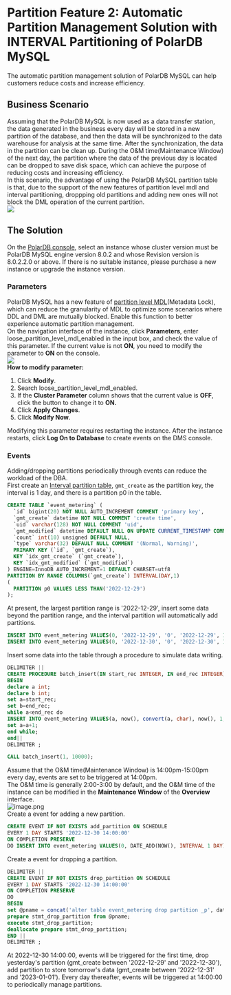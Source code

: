 <a name="Q6Yf8"></a>
# Partition Feature 2: Automatic Partition Management Solution with INTERVAL Partitioning of PolarDB MySQL
The automatic partition management solution of PolarDB MySQL can help customers reduce costs and increase efficiency.
<a name="O2ulw"></a>
## Business Scenario
Assuming that the PolarDB MySQL is now used as a data transfer station, the data generated in the business every day will be stored in a new partition of the database, and then the data will be synchronized to the data warehouse for analysis at the same time. After the synchronization, the data in the partition can be clean up. During the O&M time(Maintenance Window) of the next day, the partition where the data of the previous day is located can be dropped to save disk space, which can achieve the purpose of reducing costs and increasing efficiency.<br />In this scenario, the advantage of using the PolarDB MySQL partition table is that, due to the support of the new features of partition level mdl and interval partitioning, droppping old partitions and adding new ones will not block the DML operation of the current partition.<br />![](https://ata2-img.oss-cn-zhangjiakou.aliyuncs.com/neweditor/116107c9-e3e7-420b-ba06-9ff0778ba1d8.png#crop=0&crop=0&crop=1&crop=1&id=T7gfG&originHeight=773&originWidth=1500&originalType=binary&ratio=1&rotation=0&showTitle=false&status=done&style=none&title=)
<a name="BfKoy"></a>
## The Solution
On the [PolarDB console](https://polardb.console.aliyun.com/), select an instance whose cluster version must be PolarDB MySQL engine version 8.0.2 and whose Revision version is 8.0.2.2.0 or above. If there is no suitable instance, please purchase a new instance or upgrade the instance version.
<a name="bm6RF"></a>
### Parameters
PolarDB MySQL has a new feature of [partition level MDL](https://www.alibabacloud.com/help/en/polardb-for-mysql/latest/online-partition-maintenance)(Metadata Lock), which can reduce the granularity of MDL to optimize some scenarios where DDL and DML are mutually blocked. Enable this function to better experience automatic partition management.<br />On the navigation interface of the instance, click **Parameters**, enter loose_partition_level_mdl_enabled in the input box, and check the value of this parameter. If the current value is not **ON**, you need to modify the parameter to **ON** on the console.<br />![](https://ata2-img.oss-cn-zhangjiakou.aliyuncs.com/neweditor/ef6a1732-409f-4c5f-b9e3-0485b6cfdc40.png#crop=0&crop=0&crop=1&crop=1&id=W12YA&originHeight=328&originWidth=1500&originalType=binary&ratio=1&rotation=0&showTitle=false&status=done&style=none&title=)<br />**How to modify parameter:**

1. Click **Modify**.
2. Search loose_partition_level_mdl_enabled.
3. If the **Cluster Parameter** column shows that the current value is **OFF**, click the button to change it to **ON.**
4. Click **Apply Changes**.
5.  Click **Modify Now**.

Modifying this parameter requires restarting the instance. After the instance restarts, click **Log On to Database** to create events on the DMS console.
<a name="hfpEM"></a>
### Events
Adding/dropping partitions periodically through events can reduce the workload of the DBA.<br />First create an [Interval partition table](https://www.alibabacloud.com/help/en/polardb-for-mysql/latest/overview-internal-range), `gmt_create` as the partition key, the interval is 1 day, and there is a partition p0 in the table.
```sql
CREATE TABLE `event_metering` (
  `id` bigint(20) NOT NULL AUTO_INCREMENT COMMENT 'primary key',
  `gmt_create` datetime NOT NULL COMMENT 'create time',
  `uid` varchar(128) NOT NULL COMMENT 'uid',
  `gmt_modified` datetime DEFAULT NULL ON UPDATE CURRENT_TIMESTAMP COMMENT 'modified time',
  `count` int(10) unsigned DEFAULT NULL,
  `type` varchar(32) DEFAULT NULL COMMENT '(Normal, Warning)',
  PRIMARY KEY (`id`, `gmt_create`),
  KEY `idx_gmt_create` (`gmt_create`),
  KEY `idx_gmt_modified` (`gmt_modified`)
) ENGINE=InnoDB AUTO_INCREMENT=1 DEFAULT CHARSET=utf8
PARTITION BY RANGE COLUMNS(`gmt_create`) INTERVAL(DAY,1)
(
  PARTITION p0 VALUES LESS THAN('2022-12-29')
);
```
At present, the largest partition range is '2022-12-29', insert some data beyond the partition range, and the interval partition will automatically add partitions.
```sql
INSERT INTO event_metering VALUES(0, '2022-12-29', '0', '2022-12-29', 1, 'Normal');
INSERT INTO event_metering VALUES(0, '2022-12-30', '0', '2022-12-30', 1, 'Normal');
```
Insert some data into the table through a procedure to simulate data writing.
```sql
DELIMITER ||
CREATE PROCEDURE batch_insert(IN start_rec INTEGER, IN end_rec INTEGER)
BEGIN
declare a int;
declare b int;
set a=start_rec;
set b=end_rec;
while a<end_rec do
INSERT INTO event_metering VALUES(a, now(), convert(a, char), now(), 1, 'Normal');
set a=a+1;
end while;
end||
DELIMITER ;

CALL batch_insert(1, 10000);
```
Assume that the O&M time(Maintenance Window) is 14:00pm-15:00pm every day, events are set to be triggered at 14:00pm.<br />The O&M time is generally 2:00-3:00 by default, and the O&M time of the instance can be modified in the **Maintenance Window** of the **Overview** interface.<br />![image.png](https://intranetproxy.alipay.com/skylark/lark/0/2022/png/221080/1672377756096-128f27bd-f7d9-4bd0-9998-db4695e9d03d.png#clientId=u78aa8c14-6e15-4&crop=0&crop=0&crop=1&crop=1&from=paste&height=254&id=ue78bf57d&name=image.png&originHeight=508&originWidth=2632&originalType=binary&ratio=1&rotation=0&showTitle=false&size=292541&status=done&style=none&taskId=uabd16580-2438-4fed-87b3-95d103825aa&title=&width=1316)<br />Create a event for adding a new partition.
```sql
CREATE EVENT IF NOT EXISTS add_partition ON SCHEDULE
EVERY 1 DAY STARTS '2022-12-30 14:00:00'
ON COMPLETION PRESERVE
DO INSERT INTO event_metering VALUES(0, DATE_ADD(NOW(), INTERVAL 1 DAY), 0, DATE_ADD(NOW(), INTERVAL 1 DAY), 1, 'Normal');
```
Create a event for dropping a partition.
```sql
DELIMITER ||
CREATE EVENT IF NOT EXISTS drop_partition ON SCHEDULE
EVERY 1 DAY STARTS '2022-12-30 14:00:00'
ON COMPLETION PRESERVE
DO
BEGIN
set @pname = concat('alter table event_metering drop partition _p', date_format(curdate(), '%Y%m%d000000'));
prepare stmt_drop_partition from @pname;
execute stmt_drop_partition;
deallocate prepare stmt_drop_partition;
END ||
DELIMITER ;
```
At 2022-12-30 14:00:00, events will be triggered for the first time, drop yesterday's partition (gmt_create between '2022-12-29' and '2022-12-30'), add partition to store tomorrow's data (gmt_create between '2022-12-31' and '2023-01-01'). Every day thereafter, events will be triggered at 14:00:00 to periodically manage partitions.
